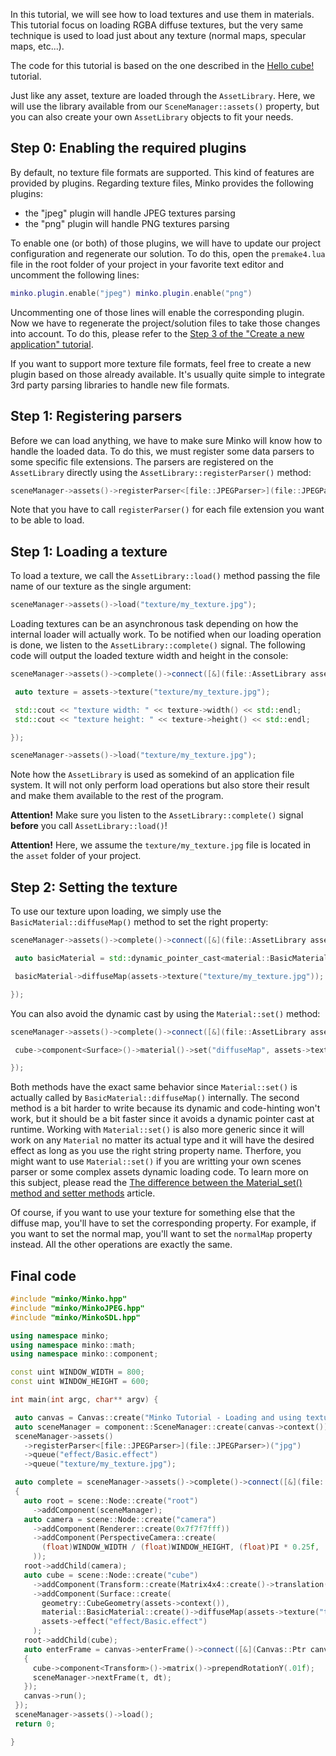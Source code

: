 In this tutorial, we will see how to load textures and use them in materials. This tutorial focus on loading RGBA diffuse textures, but the very same technique is used to load just about any texture (normal maps, specular maps, etc...).

The code for this tutorial is based on the one described in the [Hello cube!](../tutorial/01-Hello_cube!.md) tutorial.

Just like any asset, texture are loaded through the `AssetLibrary`. Here, we will use the library available from our `SceneManager::assets()` property, but you can also create your own `AssetLibrary` objects to fit your needs.

Step 0: Enabling the required plugins
-------------------------------------

By default, no texture file formats are supported. This kind of features are provided by plugins. Regarding texture files, Minko provides the following plugins:

-   the "jpeg" plugin will handle JPEG textures parsing
-   the "png" plugin will handle PNG textures parsing

To enable one (or both) of those plugins, we will have to update our project configuration and regenerate our solution. To do this, open the `premake4.lua` file in the root folder of your project in your favorite text editor and uncomment the following lines:


```lua
minko.plugin.enable("jpeg") minko.plugin.enable("png") 
```


Uncommenting one of those lines will enable the corresponding plugin. Now we have to regenerate the project/solution files to take those changes into account. To do this, please refer to the [Step 3 of the "Create a new application" tutorial](../tutorial/Create_a_new_application#Step_3:_Generate_the_solution_file.md).

If you want to support more texture file formats, feel free to create a new plugin based on those already available. It's usually quite simple to integrate 3rd party parsing libraries to handle new file formats.

Step 1: Registering parsers
---------------------------

Before we can load anything, we have to make sure Minko will know how to handle the loaded data. To do this, we must register some data parsers to some specific file extensions. The parsers are registered on the `AssetLibrary` directly using the `AssetLibrary::registerParser()` method:


```cpp
sceneManager->assets()->registerParser<[file::JPEGParser>](file::JPEGParser>)("jpg"); 
```


Note that you have to call `registerParser()` for each file extension you want to be able to load.

Step 1: Loading a texture
-------------------------

To load a texture, we call the `AssetLibrary::load()` method passing the file name of our texture as the single argument:


```cpp
sceneManager->assets()->load("texture/my_texture.jpg"); 
```


Loading textures can be an asynchronous task depending on how the internal loader will actually work. To be notified when our loading operation is done, we listen to the `AssetLibrary::complete()` signal. The following code will output the loaded texture width and height in the console:


```cpp
sceneManager->assets()->complete()->connect([&](file::AssetLibrary assets) {

 auto texture = assets->texture("texture/my_texture.jpg");

 std::cout << "texture width: " << texture->width() << std::endl;
 std::cout << "texture height: " << texture->height() << std::endl;

});

sceneManager->assets()->load("texture/my_texture.jpg"); 
```


Note how the `AssetLibrary` is used as somekind of an application file system. It will not only perform load operations but also store their result and make them available to the rest of the program.

**Attention!** Make sure you listen to the `AssetLibrary::complete()` signal **before** you call `AssetLibrary::load()`!

**Attention!** Here, we assume the `texture/my_texture.jpg` file is located in the `asset` folder of your project.

Step 2: Setting the texture
---------------------------

To use our texture upon loading, we simply use the `BasicMaterial::diffuseMap()` method to set the right property:


```cpp
sceneManager->assets()->complete()->connect([&](file::AssetLibrary assets) {

 auto basicMaterial = std::dynamic_pointer_cast<material::BasicMaterial>(cube->component<Surface>()->material());

 basicMaterial->diffuseMap(assets->texture("texture/my_texture.jpg"));

}); 
```


You can also avoid the dynamic cast by using the `Material::set()` method:


```cpp
sceneManager->assets()->complete()->connect([&](file::AssetLibrary assets) {

 cube->component<Surface>()->material()->set("diffuseMap", assets->texture("texture/my_texture.jpg"));

}); 
```


Both methods have the exact same behavior since `Material::set()` is actually called by `BasicMaterial::diffuseMap()` internally. The second method is a bit harder to write because its dynamic and code-hinting won't work, but it should be a bit faster since it avoids a dynamic pointer cast at runtime. Working with `Material::set()` is also more generic since it will work on any `Material` no matter its actual type and it will have the desired effect as long as you use the right string property name. Therfore, you might want to use `Material::set()` if you are writting your own scenes parser or some complex assets dynamic loading code. To learn more on this subject, please read the [The difference between the Material_set() method and setter methods](../tutorial/The_difference_between_the_Material_set()_method_and_setter_methods.md) article.

Of course, if you want to use your texture for something else that the diffuse map, you'll have to set the corresponding property. For example, if you want to set the normal map, you'll want to set the `normalMap` property instead. All the other operations are exactly the same.

Final code
----------


```cpp
#include "minko/Minko.hpp" 
#include "minko/MinkoJPEG.hpp" 
#include "minko/MinkoSDL.hpp"
using namespace minko; 
using namespace minko::math; 
using namespace minko::component;
const uint WINDOW_WIDTH = 800; 
const uint WINDOW_HEIGHT = 600;

int main(int argc, char** argv) {

 auto canvas = Canvas::create("Minko Tutorial - Loading and using textures", WINDOW_WIDTH, WINDOW_HEIGHT);
 auto sceneManager = component::SceneManager::create(canvas->context());
 sceneManager->assets()
   ->registerParser<[file::JPEGParser>](file::JPEGParser>)("jpg")
   ->queue("effect/Basic.effect")
   ->queue("texture/my_texture.jpg");

 auto complete = sceneManager->assets()->complete()->connect([&](file::AssetLibrary::Ptr assets)
 {
   auto root = scene::Node::create("root")
     ->addComponent(sceneManager);
   auto camera = scene::Node::create("camera")
     ->addComponent(Renderer::create(0x7f7f7fff))
     ->addComponent(PerspectiveCamera::create(
       (float)WINDOW_WIDTH / (float)WINDOW_HEIGHT, (float)PI * 0.25f, .1f, 1000.f)
     ));
   root->addChild(camera);
   auto cube = scene::Node::create("cube")
     ->addComponent(Transform::create(Matrix4x4::create()->translation(0.f, 0.f, -5.f)))
     ->addComponent(Surface::create(
       geometry::CubeGeometry(assets->context()),
       material::BasicMaterial::create()->diffuseMap(assets->texture("texture/my_texture.jpg")),
       assets->effect("effect/Basic.effect")
     );
   root->addChild(cube);
   auto enterFrame = canvas->enterFrame()->connect([&](Canvas::Ptr canvas, float t, float dt)
   {
     cube->component<Transform>()->matrix()->prependRotationY(.01f);
     sceneManager->nextFrame(t, dt);
   });
   canvas->run();
 });
 sceneManager->assets()->load();
 return 0;

} 
```


